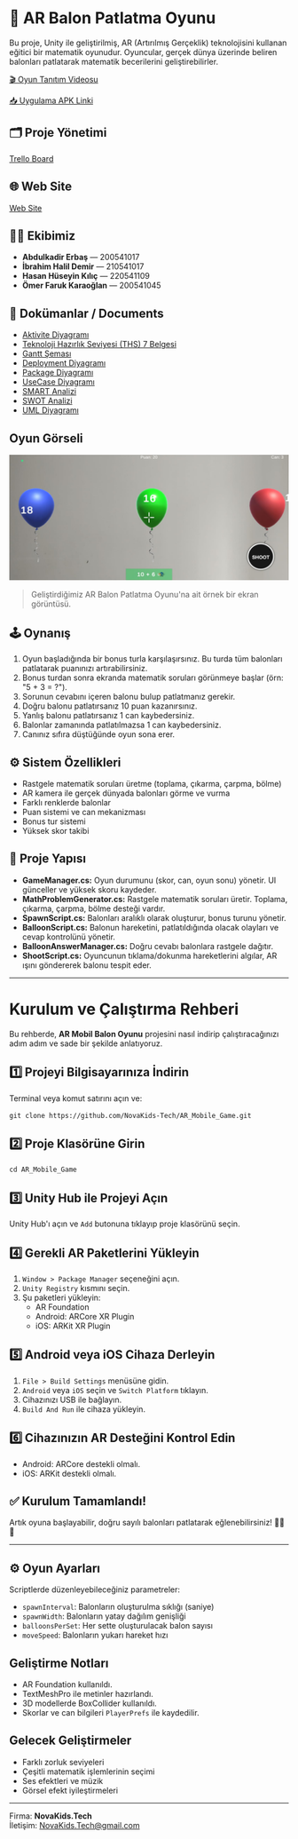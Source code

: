 <body>

<h1>🎈 AR Balon Patlatma Oyunu</h1>
<p>Bu proje, Unity ile geliştirilmiş, AR (Artırılmış Gerçeklik) teknolojisini kullanan eğitici bir matematik oyunudur. Oyuncular, gerçek dünya üzerinde beliren balonları patlatarak matematik becerilerini geliştirebilirler.</p>

<p><a href="https://www.youtube.com/watch?v=JQCE79prn0k">🎬 Oyun Tanıtım Videosu</a></p>
<p><a href="https://drive.google.com/file/d/1pAwp147_oUpoS17l3FdGiRdmYSkaE8ub/view?usp=sharing">📥 Uygulama APK Linki</a></p>

<h2>🗂️ Proje Yönetimi</h2>
<p><a href="https://trello.com/b/AaLVJ1e0/proje-ekipi">Trello Board</a></p>

<h2>🌐 Web Site</h2>
<p><a href="https://novakids-tech.github.io/novakids_techOfficewebsite/#home">Web Site</a></p>

<h2 class="text-2xl font-bold mb-4">👨‍💻 Ekibimiz</h2>
<ul class="list-disc list-inside text-lg">
  <li><strong>Abdulkadir Erbaş</strong> — 200541017</li>
  <li><strong>İbrahim Halil Demir</strong> — 210541017</li>
  <li><strong>Hasan Hüseyin Kılıç</strong> — 220541109</li>
  <li><strong>Ömer Faruk Karaoğlan</strong> — 200541045</li>
</ul>

<h2>📄 Dokümanlar / Documents</h2>
<ul>
  <li> <a href="Documentation/AR_Balon_Patlatma_Activity_Diagram%20(1).png" target="_blank">Aktivite Diyagramı</a></li>
  <li> <a href="public/documents/lessons_1_20241113210805.xlsx" target="_blank">Teknoloji Hazırlık Seviyesi (THS) 7 Belgesi</a></li>
  <li> <a href="Documentation/AR_Balon_Patlatma_Gantt%20(1).png" target="_blank">Gantt Şeması</a></li>
  <li> <a href="Documentation/Deployment-Diyagramı.jpg" target="_blank">Deployment Diyagramı</a></li>
  <li> <a href="Documentation/Package%20Diyagramı.png" target="_blank">Package Diyagramı</a></li>
  <li> <a href="Documentation/balloonusediyagram.png" target="_blank">UseCase Diyagramı</a></li>
  <li> <a href="Documentation/smart.pdf" target="_blank">SMART Analizi</a></li>
  <li> <a href="Documentation/swot_analizi.png" target="_blank">SWOT Analizi</a></li>
  <li> <a href="Documentation/umlDiyagram.png" target="_blank">UML Diyagramı</a></li>
</ul>

## Oyun Görseli

![AR Balon Patlatma Oyunu](./images/oyun-ornek-foto.jpeg)

> Geliştirdiğimiz AR Balon Patlatma Oyunu'na ait örnek bir ekran görüntüsü.



<h2>🕹️ Oynanış</h2>
<ol>
  <li>Oyun başladığında bir bonus turla karşılaşırsınız. Bu turda tüm balonları patlatarak puanınızı artırabilirsiniz.</li>
  <li>Bonus turdan sonra ekranda matematik soruları görünmeye başlar (örn: "5 + 3 = ?").</li>
  <li>Sorunun cevabını içeren balonu bulup patlatmanız gerekir.</li>
  <li>Doğru balonu patlatırsanız 10 puan kazanırsınız.</li>
  <li>Yanlış balonu patlatırsanız 1 can kaybedersiniz.</li>
  <li>Balonlar zamanında patlatılmazsa 1 can kaybedersiniz.</li>
  <li>Canınız sıfıra düştüğünde oyun sona erer.</li>
</ol>

<h2>⚙️ Sistem Özellikleri</h2>
<ul>
  <li>Rastgele matematik soruları üretme (toplama, çıkarma, çarpma, bölme)</li>
  <li>AR kamera ile gerçek dünyada balonları görme ve vurma</li>
  <li>Farklı renklerde balonlar</li>
  <li>Puan sistemi ve can mekanizması</li>
  <li>Bonus tur sistemi</li>
  <li>Yüksek skor takibi</li>
</ul>

<h2>📁 Proje Yapısı</h2>
<ul>
  <li><strong>GameManager.cs:</strong> Oyun durumunu (skor, can, oyun sonu) yönetir. UI günceller ve yüksek skoru kaydeder.</li>
  <li><strong>MathProblemGenerator.cs:</strong> Rastgele matematik soruları üretir. Toplama, çıkarma, çarpma, bölme desteği vardır.</li>
  <li><strong>SpawnScript.cs:</strong> Balonları aralıklı olarak oluşturur, bonus turunu yönetir.</li>
  <li><strong>BalloonScript.cs:</strong> Balonun hareketini, patlatıldığında olacak olayları ve cevap kontrolünü yönetir.</li>
  <li><strong>BalloonAnswerManager.cs:</strong> Doğru cevabı balonlara rastgele dağıtır.</li>
  <li><strong>ShootScript.cs:</strong> Oyuncunun tıklama/dokunma hareketlerini algılar, AR ışını göndererek balonu tespit eder.</li>
</ul>

<hr>

<h1> Kurulum ve Çalıştırma Rehberi</h1>
<p>Bu rehberde, <strong>AR Mobil Balon Oyunu</strong> projesini nasıl indirip çalıştıracağınızı adım adım ve sade bir şekilde anlatıyoruz.</p>

<h2>1️⃣ Projeyi Bilgisayarınıza İndirin</h2>
<p>Terminal veya komut satırını açın ve:</p>
<pre><code>git clone https://github.com/NovaKids-Tech/AR_Mobile_Game.git</code></pre>

<h2>2️⃣ Proje Klasörüne Girin</h2>
<pre><code>cd AR_Mobile_Game</code></pre>

<h2>3️⃣ Unity Hub ile Projeyi Açın</h2>
<p>Unity Hub'ı açın ve <code>Add</code> butonuna tıklayıp proje klasörünü seçin.</p>

<h2>4️⃣ Gerekli AR Paketlerini Yükleyin</h2>
<ol>
  <li><code>Window > Package Manager</code> seçeneğini açın.</li>
  <li><code>Unity Registry</code> kısmını seçin.</li>
  <li>Şu paketleri yükleyin:
    <ul>
      <li>AR Foundation</li>
      <li>Android: ARCore XR Plugin</li>
      <li>iOS: ARKit XR Plugin</li>
    </ul>
  </li>
</ol>

<h2>5️⃣ Android veya iOS Cihaza Derleyin</h2>
<ol>
  <li><code>File > Build Settings</code> menüsüne gidin.</li>
  <li><code>Android</code> veya <code>iOS</code> seçin ve <code>Switch Platform</code> tıklayın.</li>
  <li>Cihazınızı USB ile bağlayın.</li>
  <li><code>Build And Run</code> ile cihaza yükleyin.</li>
</ol>

<h2>6️⃣ Cihazınızın AR Desteğini Kontrol Edin</h2>
<ul>
  <li>Android: ARCore destekli olmalı.</li>
  <li>iOS: ARKit destekli olmalı.</li>
</ul>

<h2>✅ Kurulum Tamamlandı!</h2>
<p>Artık oyuna başlayabilir, doğru sayılı balonları patlatarak eğlenebilirsiniz! 🎈🎯💥</p>

<hr>

<h2>⚙️ Oyun Ayarları</h2>
<p>Scriptlerde düzenleyebileceğiniz parametreler:</p>
<ul>
  <li><code>spawnInterval</code>: Balonların oluşturulma sıklığı (saniye)</li>
  <li><code>spawnWidth</code>: Balonların yatay dağılım genişliği</li>
  <li><code>balloonsPerSet</code>: Her sette oluşturulacak balon sayısı</li>
  <li><code>moveSpeed</code>: Balonların yukarı hareket hızı</li>
</ul>

<h2>Geliştirme Notları</h2>
<ul>
  <li>AR Foundation kullanıldı.</li>
  <li>TextMeshPro ile metinler hazırlandı.</li>
  <li>3D modellerde BoxCollider kullanıldı.</li>
  <li>Skorlar ve can bilgileri <code>PlayerPrefs</code> ile kaydedilir.</li>
</ul>

<h2>Gelecek Geliştirmeler</h2>
<ul>
  <li>Farklı zorluk seviyeleri</li>
  <li>Çeşitli matematik işlemlerinin seçimi</li>
  <li>Ses efektleri ve müzik</li>
  <li>Görsel efekt iyileştirmeleri</li>
</ul>

<hr>

<div class="footer">
  <p>Firma: <strong>NovaKids.Tech</strong><br>
  İletişim: <a href="mailto:NovaKids.Tech@gmail.com">NovaKids.Tech@gmail.com</a></p>
</div>

</body>
</html>
